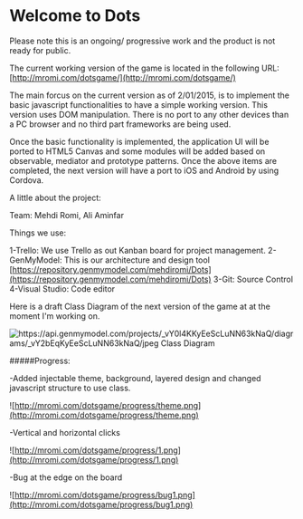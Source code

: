 Welcome to Dots
==========================

Please note this is an ongoing/ progressive work and the product is not ready for public.

The current working version of the game is located in the following URL:
[http://mromi.com/dotsgame/](http://mromi.com/dotsgame/)


The main forcus on the current version as of 2/01/2015, is to implement the basic javascript functionalities to have a simple working version.  This version uses DOM manipulation. There is no port to any other devices than a PC browser and no third part frameworks are being used.

Once the basic functionality is implemented, the application UI will be ported to HTML5 Canvas and some modules will be added based on observable, mediator and prototype patterns.   Once the above items are completed, the next version will have a port to iOS and Android by using Cordova.

A little about the project:

Team:  Mehdi Romi, Ali Aminfar

Things we use:

1-Trello: We use  Trello as out Kanban board for project management.
2-GenMyModel:   This is our architecture and design tool    [https://repository.genmymodel.com/mehdiromi/Dots](https://repository.genmymodel.com/mehdiromi/Dots)
3-Git:   Source Control
4-Visual Studio:  Code editor


Here is a draft Class Diagram of the next version of the game at at the moment I'm working on.

![https://api.genmymodel.com/projects/_vY0l4KKyEeScLuNN63kNaQ/diagrams/_vY2bEqKyEeScLuNN63kNaQ/jpeg Class Diagram](https://api.genmymodel.com/projects/_vY0l4KKyEeScLuNN63kNaQ/diagrams/_vY2bEqKyEeScLuNN63kNaQ/jpeg)



#####Progress:

-Added injectable theme, background, layered design and changed javascript structure to use class.


![http://mromi.com/dotsgame/progress/theme.png](http://mromi.com/dotsgame/progress/theme.png)


-Vertical and horizontal clicks

![http://mromi.com/dotsgame/progress/1.png](http://mromi.com/dotsgame/progress/1.png)


-Bug at the edge on the board

![http://mromi.com/dotsgame/progress/bug1.png](http://mromi.com/dotsgame/progress/bug1.png)
